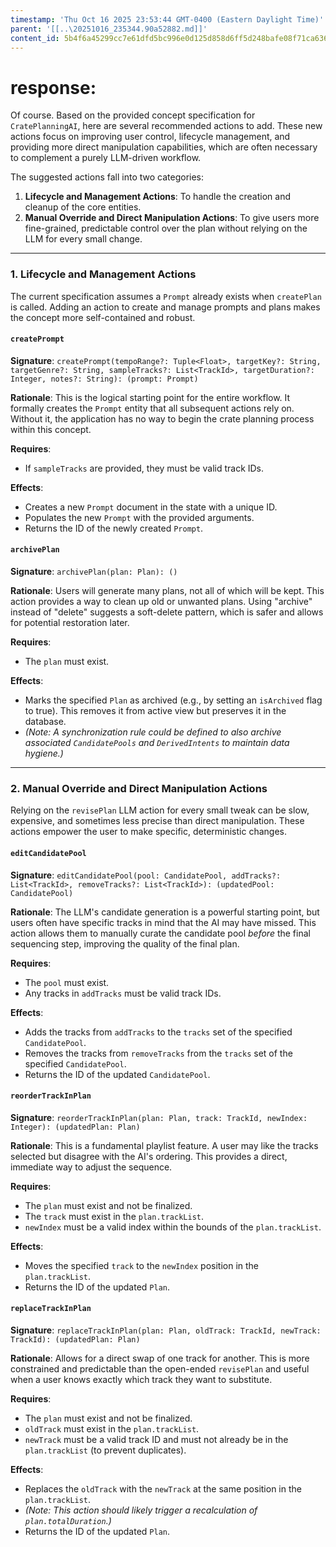 ```yaml
---
timestamp: 'Thu Oct 16 2025 23:53:44 GMT-0400 (Eastern Daylight Time)'
parent: '[[..\20251016_235344.90a52882.md]]'
content_id: 5b4f6a45299cc7e61dfd5bc996e0d125d858d6ff5d248bafe08f71ca63612796
---
```


# response:

Of course. Based on the provided concept specification for `CratePlanningAI`, here are several recommended actions to add. These new actions focus on improving user control, lifecycle management, and providing more direct manipulation capabilities, which are often necessary to complement a purely LLM-driven workflow.

The suggested actions fall into two categories:

1. **Lifecycle and Management Actions**: To handle the creation and cleanup of the core entities.
2. **Manual Override and Direct Manipulation Actions**: To give users more fine-grained, predictable control over the plan without relying on the LLM for every small change.

***

### 1. Lifecycle and Management Actions

The current specification assumes a `Prompt` already exists when `createPlan` is called. Adding an action to create and manage prompts and plans makes the concept more self-contained and robust.

#### `createPrompt`

**Signature**: `createPrompt(tempoRange?: Tuple<Float>, targetKey?: String, targetGenre?: String, sampleTracks?: List<TrackId>, targetDuration?: Integer, notes?: String): (prompt: Prompt)`

**Rationale**: This is the logical starting point for the entire workflow. It formally creates the `Prompt` entity that all subsequent actions rely on. Without it, the application has no way to begin the crate planning process within this concept.

**Requires**:

* If `sampleTracks` are provided, they must be valid track IDs.

**Effects**:

* Creates a new `Prompt` document in the state with a unique ID.
* Populates the new `Prompt` with the provided arguments.
* Returns the ID of the newly created `Prompt`.

#### `archivePlan`

**Signature**: `archivePlan(plan: Plan): ()`

**Rationale**: Users will generate many plans, not all of which will be kept. This action provides a way to clean up old or unwanted plans. Using "archive" instead of "delete" suggests a soft-delete pattern, which is safer and allows for potential restoration later.

**Requires**:

* The `plan` must exist.

**Effects**:

* Marks the specified `Plan` as archived (e.g., by setting an `isArchived` flag to true). This removes it from active view but preserves it in the database.
* *(Note: A synchronization rule could be defined to also archive associated `CandidatePools` and `DerivedIntents` to maintain data hygiene.)*

***

### 2. Manual Override and Direct Manipulation Actions

Relying on the `revisePlan` LLM action for every small tweak can be slow, expensive, and sometimes less precise than direct manipulation. These actions empower the user to make specific, deterministic changes.

#### `editCandidatePool`

**Signature**: `editCandidatePool(pool: CandidatePool, addTracks?: List<TrackId>, removeTracks?: List<TrackId>): (updatedPool: CandidatePool)`

**Rationale**: The LLM's candidate generation is a powerful starting point, but users often have specific tracks in mind that the AI may have missed. This action allows them to manually curate the candidate pool *before* the final sequencing step, improving the quality of the final plan.

**Requires**:

* The `pool` must exist.
* Any tracks in `addTracks` must be valid track IDs.

**Effects**:

* Adds the tracks from `addTracks` to the `tracks` set of the specified `CandidatePool`.
* Removes the tracks from `removeTracks` from the `tracks` set of the specified `CandidatePool`.
* Returns the ID of the updated `CandidatePool`.

#### `reorderTrackInPlan`

**Signature**: `reorderTrackInPlan(plan: Plan, track: TrackId, newIndex: Integer): (updatedPlan: Plan)`

**Rationale**: This is a fundamental playlist feature. A user may like the tracks selected but disagree with the AI's ordering. This provides a direct, immediate way to adjust the sequence.

**Requires**:

* The `plan` must exist and not be finalized.
* The `track` must exist in the `plan.trackList`.
* `newIndex` must be a valid index within the bounds of the `plan.trackList`.

**Effects**:

* Moves the specified `track` to the `newIndex` position in the `plan.trackList`.
* Returns the ID of the updated `Plan`.

#### `replaceTrackInPlan`

**Signature**: `replaceTrackInPlan(plan: Plan, oldTrack: TrackId, newTrack: TrackId): (updatedPlan: Plan)`

**Rationale**: Allows for a direct swap of one track for another. This is more constrained and predictable than the open-ended `revisePlan` and useful when a user knows exactly which track they want to substitute.

**Requires**:

* The `plan` must exist and not be finalized.
* `oldTrack` must exist in the `plan.trackList`.
* `newTrack` must be a valid track ID and must not already be in the `plan.trackList` (to prevent duplicates).

**Effects**:

* Replaces the `oldTrack` with the `newTrack` at the same position in the `plan.trackList`.
* *(Note: This action should likely trigger a recalculation of `plan.totalDuration`.)*
* Returns the ID of the updated `Plan`.
